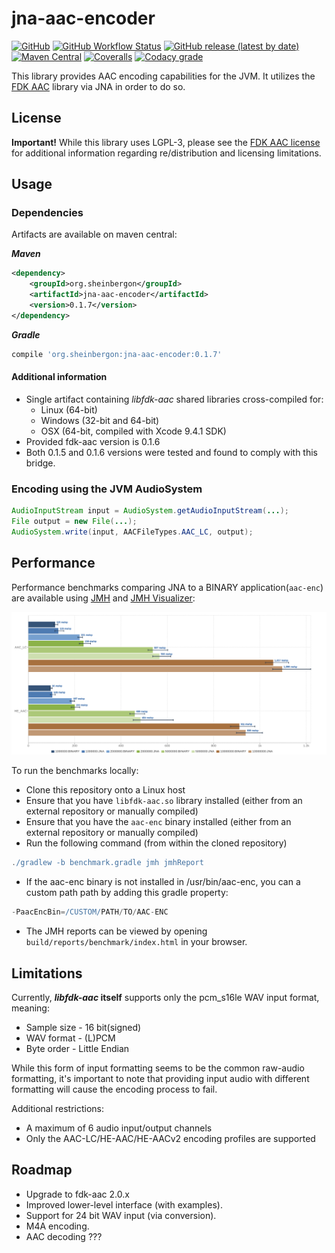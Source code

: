 # jna-aac-encoder

[![GitHub](https://img.shields.io/github/license/sheinbergon/jna-aac-encoder?color=pink&style=for-the-badge)](https://github.com/sheinbergon/jna-aac-encoder/blob/master/LICENSE)
[![GitHub Workflow Status](https://img.shields.io/github/workflow/status/sheinbergon/jna-aac-encoder/multi-platform-ci?style=for-the-badge)](https://github.com/sheinbergon/jna-aac-encoder/actions?query=workflow%3Amulti-platform-ci)
[![GitHub release (latest by date)](https://img.shields.io/github/v/release/sheinbergon/jna-aac-encoder?color=%2340E0D0&style=for-the-badge)](https://github.com/sheinbergon/jna-aac-encoder/releases/latest)
[![Maven Central](https://img.shields.io/maven-central/v/org.sheinbergon/jna-aac-encoder?color=Crimson&style=for-the-badge)](https://search.maven.org/search?q=g:org.sheinbergon%20a:jna-aac-encoder*)
[![Coveralls](https://img.shields.io/coveralls/github/sheinbergon/jna-aac-encoder?style=for-the-badge)](https://coveralls.io/github/sheinbergon/jna-aac-encoder)
[![Codacy grade](https://img.shields.io/codacy/grade/55e3f43eb0d24f1f93e0a4a66f9f5893?style=for-the-badge)](https://app.codacy.com/manual/sheinbergon/jna-aac-encoder)

                                                                                                                                                                                                                                                                                                 
This library provides AAC encoding capabilities for the JVM. 
It utilizes the [FDK AAC](https://github.com/mstorsjo/fdk-aac) library via JNA in order to do so.

## License
**Important!** While this library uses LGPL-3, please see
the [FDK AAC license](NOTICE) for additional information
regarding re/distribution and licensing limitations.

## Usage

### Dependencies
Artifacts are available on maven central:

**_Maven_**
```xml
<dependency>
    <groupId>org.sheinbergon</groupId>
    <artifactId>jna-aac-encoder</artifactId>
    <version>0.1.7</version>
</dependency>
```

**_Gradle_**
```groovy
compile 'org.sheinbergon:jna-aac-encoder:0.1.7'
```

#### Additional information
* Single artifact containing _libfdk-aac_ shared libraries cross-compiled for:
  * Linux (64-bit) 
  * Windows (32-bit and 64-bit)
  * OSX (64-bit, compiled with Xcode 9.4.1 SDK) 
* Provided fdk-aac version is 0.1.6
* Both 0.1.5 and 0.1.6 versions were tested and found to comply with this bridge.
 
### Encoding using the JVM AudioSystem
```java
AudioInputStream input = AudioSystem.getAudioInputStream(...);
File output = new File(...);
AudioSystem.write(input, AACFileTypes.AAC_LC, output);
```

## Performance
Performance benchmarks comparing JNA to a BINARY application(`aac-enc`) are available using [JMH](http://openjdk.java.net/projects/code-tools/jmh/) and [JMH Visualizer](https://github.com/jzillmann/jmh-visualizer):

![alt text](benchmark/jmh-results-23112018.png)

To run the benchmarks locally:
* Clone this repository onto a Linux host
* Ensure that you have `libfdk-aac.so` library installed (either from an external repository or manually compiled)
* Ensure that you have the `aac-enc` binary installed (either from an external repository or manually compiled)
* Run the following command (from within the cloned repository)
```groovy
./gradlew -b benchmark.gradle jmh jmhReport
```
* If the aac-enc binary is not installed in /usr/bin/aac-enc, you can a custom path path by adding this gradle property:
```groovy
-PaacEncBin=/CUSTOM/PATH/TO/AAC-ENC 
```
* The JMH reports can be viewed by opening `build/reports/benchmark/index.html` in your browser.

## Limitations
Currently, **_libfdk-aac_ itself** supports only the pcm_s16le WAV input format, meaning:
* Sample size - 16 bit(signed)
* WAV format - (L)PCM
* Byte order - Little Endian

While this form of input formatting seems to be the common raw-audio formatting, it's important
to note that providing input audio with different formatting will cause
the encoding process to fail. 

Additional restrictions:
* A maximum of 6 audio input/output channels
* Only the AAC-LC/HE-AAC/HE-AACv2 encoding profiles are supported  

## Roadmap
* Upgrade to fdk-aac 2.0.x
* Improved lower-level interface (with examples).
* Support for 24 bit WAV input (via conversion).
* M4A encoding.
* AAC decoding ???